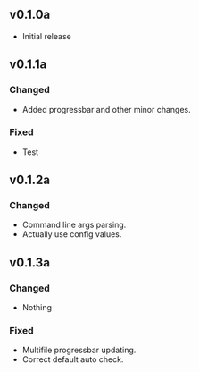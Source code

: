 ## v0.1.0a
  - Initial release
## v0.1.1a
### Changed
  - Added progressbar and other minor changes.
### Fixed
  - Test
## v0.1.2a
### Changed
  - Command line args parsing.
  - Actually use config values.
## v0.1.3a
### Changed
  - Nothing
### Fixed
  - Multifile progressbar updating.
  - Correct default auto check.